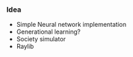 ### Idea
- Simple Neural network implementation
- Generational learning?
- Society simulator
- Raylib


